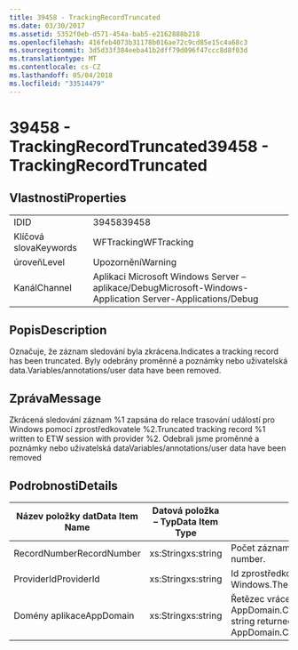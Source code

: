 ```yaml
---
title: 39458 - TrackingRecordTruncated
ms.date: 03/30/2017
ms.assetid: 5352f0eb-d571-454a-bab5-e2162888b218
ms.openlocfilehash: 416feb4073b31178b016ae72c9cd85e15c4a68c3
ms.sourcegitcommit: 3d5d33f384eeba41b2dff79d096f47ccc8d8f03d
ms.translationtype: MT
ms.contentlocale: cs-CZ
ms.lasthandoff: 05/04/2018
ms.locfileid: "33514479"
---
```

# <a name="39458---trackingrecordtruncated"></a><span data-ttu-id="ae3d1-102">39458 - TrackingRecordTruncated</span><span class="sxs-lookup"><span data-stu-id="ae3d1-102">39458 - TrackingRecordTruncated</span></span>
## <a name="properties"></a><span data-ttu-id="ae3d1-103">Vlastnosti</span><span class="sxs-lookup"><span data-stu-id="ae3d1-103">Properties</span></span>  
  
|||  
|-|-|  
|<span data-ttu-id="ae3d1-104">ID</span><span class="sxs-lookup"><span data-stu-id="ae3d1-104">ID</span></span>|<span data-ttu-id="ae3d1-105">39458</span><span class="sxs-lookup"><span data-stu-id="ae3d1-105">39458</span></span>|  
|<span data-ttu-id="ae3d1-106">Klíčová slova</span><span class="sxs-lookup"><span data-stu-id="ae3d1-106">Keywords</span></span>|<span data-ttu-id="ae3d1-107">WFTracking</span><span class="sxs-lookup"><span data-stu-id="ae3d1-107">WFTracking</span></span>|  
|<span data-ttu-id="ae3d1-108">úroveň</span><span class="sxs-lookup"><span data-stu-id="ae3d1-108">Level</span></span>|<span data-ttu-id="ae3d1-109">Upozornění</span><span class="sxs-lookup"><span data-stu-id="ae3d1-109">Warning</span></span>|  
|<span data-ttu-id="ae3d1-110">Kanál</span><span class="sxs-lookup"><span data-stu-id="ae3d1-110">Channel</span></span>|<span data-ttu-id="ae3d1-111">Aplikaci Microsoft Windows Server – aplikace/Debug</span><span class="sxs-lookup"><span data-stu-id="ae3d1-111">Microsoft-Windows-Application Server-Applications/Debug</span></span>|  
  
## <a name="description"></a><span data-ttu-id="ae3d1-112">Popis</span><span class="sxs-lookup"><span data-stu-id="ae3d1-112">Description</span></span>  
 <span data-ttu-id="ae3d1-113">Označuje, že záznam sledování byla zkrácena.</span><span class="sxs-lookup"><span data-stu-id="ae3d1-113">Indicates a tracking record has been truncated.</span></span> <span data-ttu-id="ae3d1-114">Byly odebrány proměnné a poznámky nebo uživatelská data.</span><span class="sxs-lookup"><span data-stu-id="ae3d1-114">Variables/annotations/user data have been removed.</span></span>  
  
## <a name="message"></a><span data-ttu-id="ae3d1-115">Zpráva</span><span class="sxs-lookup"><span data-stu-id="ae3d1-115">Message</span></span>  
 <span data-ttu-id="ae3d1-116">Zkrácená sledování záznam %1 zapsána do relace trasování událostí pro Windows pomocí zprostředkovatele %2.</span><span class="sxs-lookup"><span data-stu-id="ae3d1-116">Truncated tracking record %1 written to ETW session with provider %2.</span></span> <span data-ttu-id="ae3d1-117">Odebrali jsme proměnné a poznámky nebo uživatelská data</span><span class="sxs-lookup"><span data-stu-id="ae3d1-117">Variables/annotations/user data have been removed</span></span>  
  
## <a name="details"></a><span data-ttu-id="ae3d1-118">Podrobnosti</span><span class="sxs-lookup"><span data-stu-id="ae3d1-118">Details</span></span>  
  
|<span data-ttu-id="ae3d1-119">Název položky dat</span><span class="sxs-lookup"><span data-stu-id="ae3d1-119">Data Item Name</span></span>|<span data-ttu-id="ae3d1-120">Datová položka – Typ</span><span class="sxs-lookup"><span data-stu-id="ae3d1-120">Data Item Type</span></span>|<span data-ttu-id="ae3d1-121">Popis</span><span class="sxs-lookup"><span data-stu-id="ae3d1-121">Description</span></span>|  
|--------------------|--------------------|-----------------|  
|<span data-ttu-id="ae3d1-122">RecordNumber</span><span class="sxs-lookup"><span data-stu-id="ae3d1-122">RecordNumber</span></span>|<span data-ttu-id="ae3d1-123">xs:String</span><span class="sxs-lookup"><span data-stu-id="ae3d1-123">xs:string</span></span>|<span data-ttu-id="ae3d1-124">Počet záznamů sledování.</span><span class="sxs-lookup"><span data-stu-id="ae3d1-124">The tracking record number.</span></span>|  
|<span data-ttu-id="ae3d1-125">ProviderId</span><span class="sxs-lookup"><span data-stu-id="ae3d1-125">ProviderId</span></span>|<span data-ttu-id="ae3d1-126">xs:String</span><span class="sxs-lookup"><span data-stu-id="ae3d1-126">xs:string</span></span>|<span data-ttu-id="ae3d1-127">Id zprostředkovatele trasování událostí pro Windows.</span><span class="sxs-lookup"><span data-stu-id="ae3d1-127">The ETW provider id.</span></span>|  
|<span data-ttu-id="ae3d1-128">Domény aplikace</span><span class="sxs-lookup"><span data-stu-id="ae3d1-128">AppDomain</span></span>|<span data-ttu-id="ae3d1-129">xs:String</span><span class="sxs-lookup"><span data-stu-id="ae3d1-129">xs:string</span></span>|<span data-ttu-id="ae3d1-130">Řetězec vrácený AppDomain.CurrentDomain.FriendlyName.</span><span class="sxs-lookup"><span data-stu-id="ae3d1-130">The string returned by AppDomain.CurrentDomain.FriendlyName.</span></span>|
